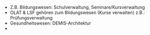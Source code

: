 - Z.B. Bildungswesen: Schulverwaltung, Seminare/Kursverwaltung
- OLAT & LSF gehören zum Bildungswesen (Kurse verwalten) z.B.: Prüfungsverwaltung
- Gesundheitswesen: DEMIS-Architektur
- 